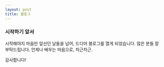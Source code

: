 ```yaml
---
layout: post
title: 블로그
---
```


### 시작하기 앞서

시작해야지 마음만 앞선던 날들을 넘어, 드디어 블로그를 열게 되었습니다. 많은 분들 잘 부탁드립니다. 
언제나 배우는 마음으로, 차근차근. 

감사합니다!

